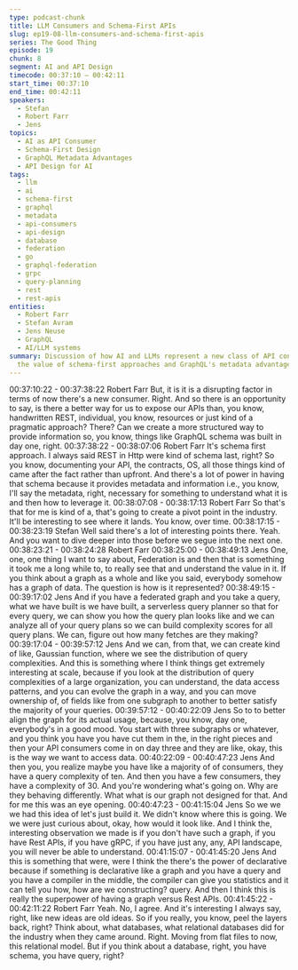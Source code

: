 ```yaml
---
type: podcast-chunk
title: LLM Consumers and Schema-First APIs
slug: ep19-08-llm-consumers-and-schema-first-apis
series: The Good Thing
episode: 19
chunk: 8
segment: AI and API Design
timecode: 00:37:10 – 00:42:11
start_time: 00:37:10
end_time: 00:42:11
speakers:
  - Stefan
  - Robert Farr
  - Jens
topics:
  - AI as API Consumer
  - Schema-First Design
  - GraphQL Metadata Advantages
  - API Design for AI
tags:
  - llm
  - ai
  - schema-first
  - graphql
  - metadata
  - api-consumers
  - api-design
  - database
  - federation
  - go
  - graphql-federation
  - grpc
  - query-planning
  - rest
  - rest-apis
entities:
  - Robert Farr
  - Stefan Avram
  - Jens Neuse
  - GraphQL
  - AI/LLM systems
summary: Discussion of how AI and LLMs represent a new class of API consumers, highlighting
  the value of schema-first approaches and GraphQL's metadata advantages for AI integration.
---
```


00:37:10:22 - 00:37:38:22
Robert Farr
But, it is it is a disrupting factor in terms of now there's a new consumer. Right. And so there is
an opportunity to say, is there a better way for us to expose our APIs than, you know,
handwritten REST, individual, you know, resources or just kind of a pragmatic approach?
There? Can we create a more structured way to provide information so, you know, things like
GraphQL schema was built in day one, right.
00:37:38:22 - 00:38:07:06
Robert Farr
It's schema first approach. I always said REST in Http were kind of schema last, right? So you
know, documenting your API, the contracts, OS, all those things kind of came after the fact
rather than upfront. And there's a lot of power in having that schema because it provides
metadata and information i.e., you know, I'll say the metadata, right, necessary for something to
understand what it is and then how to leverage it.
00:38:07:08 - 00:38:17:13
Robert Farr
So that's that for me is kind of a, that's going to create a pivot point in the industry. It'll be
interesting to see where it lands. You know, over time.
00:38:17:15 - 00:38:23:19
Stefan
Well said there's a lot of interesting points there. Yeah. And you want to dive deeper into those
before we segue into the next one.
00:38:23:21 - 00:38:24:28
Robert Farr
00:38:25:00 - 00:38:49:13
Jens
One, one, one thing I want to say about, Federation is and then that is something it took me a
long while to, to really see that and understand the value in it. If you think about a graph as a
whole and like you said, everybody somehow has a graph of data. The question is how is it
represented?
00:38:49:15 - 00:39:17:02
Jens
And if you have a federated graph and you take a query, what we have built is we have built, a
serverless query planner so that for every query, we can show you how the query plan looks like
and we can analyze all of your query plans so we can build complexity scores for all query
plans. We can, figure out how many fetches are they making?
00:39:17:04 - 00:39:57:12
Jens
And we can, from that, we can create kind of like, Gaussian function, where we see the
distribution of query complexities. And this is something where I think things get extremely
interesting at scale, because if you look at the distribution of query complexities of a large
organization, you can understand, the data access patterns, and you can evolve the graph in a
way, and you can move ownership of, of fields like from one subgraph to another to better
satisfy the majority of your queries.
00:39:57:12 - 00:40:22:09
Jens
So to to better align the graph for its actual usage, because, you know, day one, everybody's in
a good mood. You start with three subgraphs or whatever, and you think you have you have cut
them in the, in the right pieces and then your API consumers come in on day three and they are
like, okay, this is the way we want to access data.
00:40:22:09 - 00:40:47:23
Jens
And then you, you realize maybe you have like a majority of of consumers, they have a query
complexity of ten. And then you have a few consumers, they have a complexity of 30. And
you're wondering what's going on. Why are they behaving differently. What what is our graph
not designed for that. And for me this was an eye opening.
00:40:47:23 - 00:41:15:04
Jens
So we we we had this idea of let's just build it. We didn't know where this is going. We we were
just curious about, okay, how would it look like. And I think the, interesting observation we made
is if you don't have such a graph, if you have Rest APIs, if you have gRPC, if you have just any,
any, API landscape, you will never be able to understand.
00:41:15:07 - 00:41:45:20
Jens
And this is something that were, were I think the there's the power of declarative because if
something is declarative like a graph and you have a query and you have a compiler in the
middle, the compiler can give you statistics and it can tell you how, how are we constructing?
query. And then I think this is really the superpower of having a graph versus Rest APIs.
00:41:45:22 - 00:42:11:22
Robert Farr
Yeah. No, I agree. And it's interesting I always say, right, like new ideas are old ideas. So if you
really, you know, peel the layers back, right? Think about, what databases, what relational
databases did for the industry when they came around. Right. Moving from flat files to now, this
relational model. But if you think about a database, right, you have schema, you have query,
right?